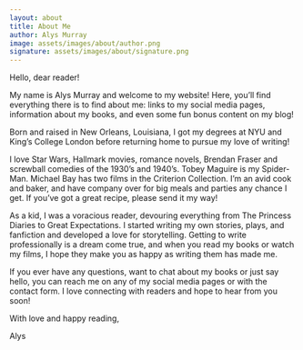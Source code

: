 ```yaml
---
layout: about
title: About Me
author: Alys Murray
image: assets/images/about/author.png
signature: assets/images/about/signature.png
---
```


Hello, dear reader!

My name is Alys Murray and welcome to my website! Here, you’ll find everything there is to find about me: links to my social media pages, information about my books, and even some fun bonus content on my blog!

Born and raised in New Orleans, Louisiana, I got my degrees at NYU and King’s College London before returning home to pursue my love of writing!

I love Star Wars, Hallmark movies, romance novels, Brendan Fraser and screwball comedies of the 1930’s and 1940’s. Tobey Maguire is my Spider-Man. Michael Bay has two films in the Criterion Collection. I’m an avid cook and baker, and have company over for big meals and parties any chance I get. If you’ve got a great recipe, please send it my way!

As a kid, I was a voracious reader, devouring everything from The Princess Diaries to Great Expectations. I started writing my own stories, plays, and fanfiction and developed a love for storytelling. Getting to write professionally is a dream come true, and when you read my books or watch my films, I hope they make you as happy as writing them has made me.

If you ever have any questions, want to chat about my books or just say hello, you can reach me on any of my social media pages or with the contact form. I love connecting with readers and hope to hear from you soon!

With love and happy reading,

Alys